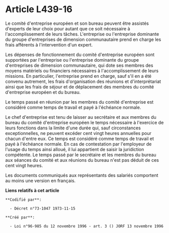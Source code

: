 # Article L439-16

Le comité d'entreprise européen et son bureau peuvent être assistés d'experts de leur choix pour autant que ce soit
nécessaire à l'accomplissement de leurs tâches. L'entreprise ou l'entreprise dominante du groupe d'entreprises de dimension
communautaire prend en charge les frais afférents à l'intervention d'un expert.

Les dépenses de fonctionnement du comité d'entreprise européen sont supportées par l'entreprise ou l'entreprise dominante du
groupe d'entreprises de dimension communautaire, qui dote ses membres des moyens matériels ou financiers nécessaires à
l'accomplissement de leurs missions. En particulier, l'entreprise prend en charge, sauf s'il en a été convenu autrement, les
frais d'organisation des réunions et d'interprétariat ainsi que les frais de séjour et de déplacement des membres du comité
d'entreprise européen et du bureau.

Le temps passé en réunion par les membres du comité d'entreprise est considéré comme temps de travail et payé à l'échéance
normale.

Le chef d'entreprise est tenu de laisser au secrétaire et aux membres du bureau du comité d'entreprise européen le temps
nécessaire à l'exercice de leurs fonctions dans la limite d'une durée qui, sauf circonstances exceptionnelles, ne peuvent
excéder cent vingt heures annuelles pour chacun d'entre eux. Ce temps est considéré comme temps de travail et payé à
l'échéance normale. En cas de contestation par l'employeur de l'usage du temps ainsi alloué, il lui appartient de saisir la
juridiction compétente. Le temps passé par le secrétaire et les membres du bureau aux séances du comité et aux réunions du
bureau n'est pas déduit de ces cent vingt heures.

Les documents communiqués aux représentants des salariés comportent au moins une version en français.

**Liens relatifs à cet article**

	**Codifié par**:

	  - Décret n°73-1047 1973-11-15

	**Créé par**:

	  - Loi n°96-985 du 12 novembre 1996 - art. 3 () JORF 13 novembre 1996
